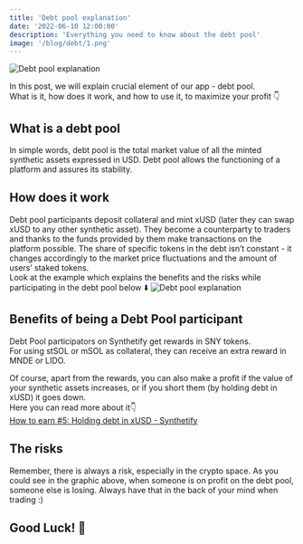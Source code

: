 ```yaml
---
title: 'Debt pool explanation'
date: '2022-06-10 12:00:00'
description: 'Everything you need to know about the debt pool'
image: '/blog/debt/1.png'
---
```


![Debt pool explanation](/blog/debt/2.png 'horizontal')

In this post, we will explain crucial element of our app - debt pool.  
What is it, how does it work, and how to use it, to maximize your profit 👇

## What is a debt pool

In simple words, debt pool is the total market value of all the minted synthetic assets expressed in USD. Debt pool allows the functioning of a platform and assures its stability.

## How does it work

Debt pool participants deposit collateral and mint xUSD (later they can swap xUSD to any other synthetic asset). They become a counterparty to traders and thanks to the funds provided by them make transactions on the platform possible. The share of specific tokens in the debt isn’t constant - it changes accordingly to the market price fluctuations and the amount of users’ staked tokens.  
Look at the example which explains the benefits and the risks while participating in the debt pool below ⬇️
![Debt pool explanation](/blog/how-to-earn-5/2.png 'horizontal')

## Benefits of being a Debt Pool participant

Debt Pool participators on Synthetify get rewards in SNY tokens.  
For using stSOL or mSOL as collateral, they can receive an extra reward in MNDE or LIDO.

Of course, apart from the rewards, you can also make a profit if the value of your synthetic assets increases, or if you short them (by holding debt in xUSD) it goes down.  
Here you can read more about it👇  
 [How to earn #5: Holding debt in xUSD - Synthetify](https://synthetify.io/blog/how-to-earn-5)

## The risks

Remember, there is always a risk, especially in the crypto space.
As you could see in the graphic above, when someone is on profit on the debt pool, someone else is losing. Always have that in the back of your mind when trading :)

## Good Luck! 🤞
